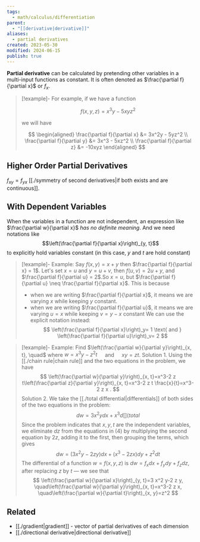 ```yaml
---
tags:
  - math/calculus/differentiation
parent:
  - "[[derivative|derivative]]"
aliases:
  - partial derivatives
created: 2023-05-30
modified: 2024-06-15
publish: true
---
```

**Partial derivative** can be calculated by pretending other variables in a multi-input functions as constant. It is often denoted as $\frac{\partial f}{\partial x}$ or $f_{x}$.

> [!example]-
> For example, if we have a function
> 
> $$
> f (x, y, z) = x^3 y - 5 x y z^2
> $$
> 
> we will have
> 
> $$
> \begin{aligned}
> \frac{\partial f}{\partial x} &= 3x^2y - 5yz^2 \\
> \frac{\partial f}{\partial y} &= 3x^3 - 5xz^2 \\
> \frac{\partial f}{\partial z} &= -10xyz
> \end{aligned}
> $$

## Higher Order Partial Derivatives
$f_{xy} = f_{yx}$ [[./symmetry of second derivatives|if both exists and are continuous]].

## With Dependent Variables
When the variables in a function are not independent, an expression like $\frac{\partial w}{\partial x}$ *has no definite meaning*. And we need notations like 
$$\left(\frac{\partial f}{\partial x}\right)_{y, t}$$
to explicitly hold variables constant (in this case, $y$ and $t$ are hold constant)

> [!example]- Example: Say $f(x, y) = x + y$
> then $\frac{\partial f}{\partial x} = 1$.
> Let's set $x = u$ and $y = u + v$, then $f(u, v) = 2u + y$, and $\frac{\partial f}{\partial u} = 2$.So $x = u$, but $\frac{\partial f}{\partial u} \neq \frac{\partial f}{\partial x}$.
> This is because 
> - when we are writing  $\frac{\partial f}{\partial x}$, it means we are varying $x$ while keeping $y$ constant.
> - when we are writing $\frac{\partial f}{\partial u}$, it means we are varying $u = x$ while keeping $v = y - x$ constant
> We can use the explicit notation instead:
> $$
> \left(\frac{\partial f}{\partial x}\right)_y= 1 \text{ and } \left(\frac{\partial f}{\partial u}\right)_v= 2
> $$

> [!example]- Example: Find $\left(\frac{\partial w}{\partial y}\right)_{x, t}, \quad$ where $w=x^3 y-z^2 t \quad$ and $\quad x y=z t$.
> Solution 1. Using the [[./chain rule|chain rule]] and the two equations in the problem, we have
> $$
> \left(\frac{\partial w}{\partial y}\right)_{x, t}=x^3-2 z t\left(\frac{\partial z}{\partial y}\right)_{x, t}=x^3-2 z t \frac{x}{t}=x^3-2 z x .
> $$
> Solution 2. We take the [[./total differential|differentials]] of both sides of the two equations in the problem:
> $$
> d w=3 x^2 y d x+x^3 d[](total%20differential.md)d y=z d t+t d z .
> $$
> Since the problem indicates that $x, y, t$ are the independent variables, we eliminate $d z$ from the equations in (4) by multiplying the second equation by $2 z$, adding it to the first, then grouping the terms, which gives
> $$
> d w=\left(3 x^2 y-2 z y\right) d x+\left(x^3-2 z x\right) d y+z^2 d t
> $$
> The differential of a function $w = f(x, y, z)$ is $dw = f_xdx + f_y dy + f_z dz$, after replacing $z$ by $t$ — we see that
> $$
> \left(\frac{\partial w}{\partial x}\right)_{y, t}=3 x^2 y-2 z y, \quad\left(\frac{\partial w}{\partial y}\right)_{x, t}=x^3-2 z x, \quad\left(\frac{\partial w}{\partial t}\right)_{x, y}=z^2
> $$


## Related
- [[./gradient|gradient]] - vector of partial derivatives of each dimension
- [[./directional derivative|directional derivative]]